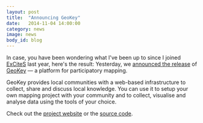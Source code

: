 ```yaml
---
layout: post
title:  "Announcing GeoKey"
date:   2014-11-04 14:00:00
category: news
image: news
body_id: blog
---
```


In case, you have been wondering what I've been up to since I joined [ExCiteS](http://ucl.ac.uk/excites) last year, here's the result: Yesterday, we [announced the release](http://geokey.org.uk/blog/2014/official-release.html) of [GeoKey](http://geokey.org.uk/) — a platform for participatory mapping.

GeoKey provides local communities with a web-based infrastructure to collect, share and discuss local knowledge. You can use it to setup your own mapping project with your community and to collect, visualise and analyse data using the tools of your choice.

Check out the [project website](http://geokey.org.uk/) or the [source code](https://github.com/ExCiteS/geokey).
